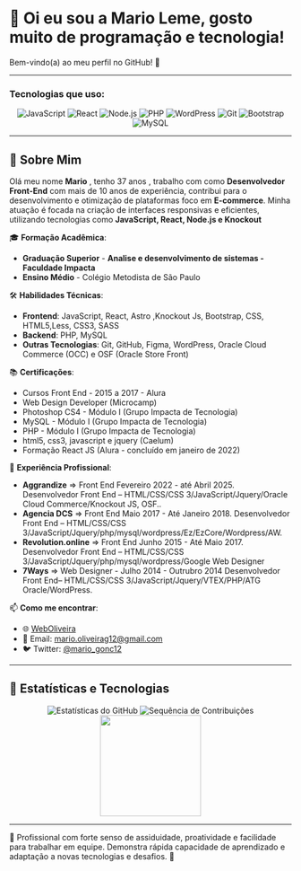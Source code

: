 # 👋 Oi eu sou a Mario Leme, gosto muito de  programação e tecnologia!

Bem-vindo(a) ao meu perfil no GitHub! 🚀  

---

### Tecnologias que uso:

<div align="center">
  <img src="https://img.shields.io/badge/JavaScript-FFEB3B?style=for-the-badge&logo=JavaScript&logoColor=black" alt="JavaScript">
  <img src="https://img.shields.io/badge/React-61DAFB?style=for-the-badge&logo=React&logoColor=black" alt="React">
  <img src="https://img.shields.io/badge/Node.js-339933?style=for-the-badge&logo=Node.js&logoColor=white" alt="Node.js">
  <img src="https://img.shields.io/badge/PHP-777BB4?style=for-the-badge&logo=PHP&logoColor=white" alt="PHP">
  <img src="https://img.shields.io/badge/WordPress-21759B?style=for-the-badge&logo=WordPress&logoColor=white" alt="WordPress">
  <img src="https://img.shields.io/badge/Git-F05032?style=for-the-badge&logo=Git&logoColor=white" alt="Git">
  <img src="https://img.shields.io/badge/Bootstrap-563D7C?style=for-the-badge&logo=Bootstrap&logoColor=white" alt="Bootstrap">
  <img src="https://img.shields.io/badge/MySQL-4479A1?style=for-the-badge&logo=MySQL&logoColor=white" alt="MySQL">
</div>

---

## 🚀 Sobre Mim

Olá meu nome **Mario** , tenho 37 anos , trabalho com como **Desenvolvedor Front-End** com mais de 10 anos de experiência, contribui para o desenvolvimento e otimização de plataformas foco em **E-commerce**. Minha atuação é focada na criação de interfaces responsivas e eficientes, utilizando tecnologias como **JavaScript, React, Node.js e Knockout**

🎓 **Formação Acadêmica**:  
- **Graduação Superior** -  **Analise e desenvolvimento de sistemas -  Faculdade Impacta**
- **Ensino Médio** - Colégio Metodista de São Paulo

🛠️ **Habilidades Técnicas**:
- **Frontend**: JavaScript, React, Astro ,Knockout Js, Bootstrap, CSS, HTML5,Less, CSS3, SASS 
- **Backend**: PHP, MySQL
- **Outras Tecnologias**: Git, GitHub, Figma, WordPress, Oracle Cloud Commerce (OCC) e OSF (Oracle Store Front)

📚 **Certificações**:
- Cursos Front End - 2015 a 2017 - Alura
- Web Design Developer (Microcamp)
- Photoshop CS4 - Módulo I (Grupo Impacta de Tecnologia)
- MySQL - Módulo I (Grupo Impacta de Tecnologia)
- PHP - Módulo I (Grupo Impacta de Tecnologia)
- html5, css3, javascript e jquery (Caelum)
- Formação React JS (Alura - concluído em janeiro de 2022)



💼 **Experiência Profissional**:
-  **Aggrandize** =>  Front End Fevereiro 2022 - até Abril 2025.
Desenvolvedor Front End – HTML/CSS/CSS 3/JavaScript/Jquery/Oracle Cloud Commerce/Knockout JS, OSF..
- **Agencia DCS** => Front End Maio 2017 - Até Janeiro 2018.
Desenvolvedor Front End – HTML/CSS/CSS 3/JavaScript/Jquery/php/mysql/wordpress/Ez/EzCore/Wordpress/AW.
- **Revolution.online** => Front End Junho 2015 - Até Maio 2017.
Desenvolvedor Front End – HTML/CSS/CSS 3/JavaScript/Jquery/php/mysql/wordpress/Google Web Designer
- **7Ways** => Web Designer - Julho 2014 - Outrubro 2014
Desenvolvedor Front End– HTML/CSS/CSS 3/JavaScript/Jquery/VTEX/PHP/ATG Oracle/WordPress.

📫 **Como me encontrar**:
- 🌐 [WebOliveira](https://www.weboliveira.com.br/)
- 📧 Email: mario.oliveirag12@gmail.com
- 🐦 Twitter: [@mario_gonc12](https://twitter.com/mario_gonc12)


---

## 🌟 Estatísticas e Tecnologias

<p align="center">
  <img src="https://github-readme-stats.vercel.app/api?username=codigoperfeito&show_icons=true&theme=radical" alt="Estatísticas do GitHub">
  <img src="https://github-readme-streak-stats.herokuapp.com/?user=marioleme&theme=radical" alt="Sequência de Contribuições">
   <img height="180em" src="https://github-readme-stats.vercel.app/api/top-langs/?username=marioleme&layout=compact&langs_count=7&theme=dracula"/>
</p>

---

🎉 Profissional com forte senso de assiduidade, proatividade e facilidade para trabalhar em equipe. Demonstra rápida capacidade de aprendizado e adaptação a novas tecnologias e desafios.
🚀

